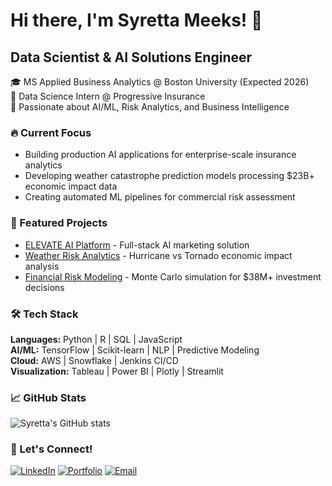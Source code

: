 # Hi there, I'm Syretta Meeks! 👋

## Data Scientist & AI Solutions Engineer
🎓 MS Applied Business Analytics @ Boston University (Expected 2026)  
💼 Data Science Intern @ Progressive Insurance  
🌟 Passionate about AI/ML, Risk Analytics, and Business Intelligence

### 🔥 Current Focus
- Building production AI applications for enterprise-scale insurance analytics
- Developing weather catastrophe prediction models processing $23B+ economic impact data
- Creating automated ML pipelines for commercial risk assessment

### 🚀 Featured Projects
- [ELEVATE AI Platform](https://github.com/syretta-meeks/elevate-ai-platform) - Full-stack AI marketing solution
- [Weather Risk Analytics](https://github.com/syretta-meeks/weather-analytics-system) - Hurricane vs Tornado economic impact analysis
- [Financial Risk Modeling](https://github.com/syretta-meeks/financial-risk-modeling) - Monte Carlo simulation for $38M+ investment decisions


### 🛠️ Tech Stack
**Languages:** Python | R | SQL | JavaScript  
**AI/ML:** TensorFlow | Scikit-learn | NLP | Predictive Modeling  
**Cloud:** AWS | Snowflake | Jenkins CI/CD  
**Visualization:** Tableau | Power BI | Plotly | Streamlit  

### 📈 GitHub Stats
![Syretta's GitHub stats](https://github-readme-stats.vercel.app/api?username=syretta-meeks&show_icons=true&theme=radical)

### 🤝 Let's Connect!
[![LinkedIn](https://img.shields.io/badge/LinkedIn-0077B5?style=for-the-badge&logo=linkedin&logoColor=white)](your-linkedin-url)
[![Portfolio](https://img.shields.io/badge/Portfolio-FF5722?style=for-the-badge&logo=google-chrome&logoColor=white)](https://syretta-meeks.github.io/portfolio)
[![Email](https://img.shields.io/badge/Email-D14836?style=for-the-badge&logo=gmail&logoColor=white)](mailto:your-email@domain.com)
